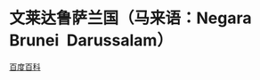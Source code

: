 # 文莱达鲁萨兰国（马来语：Negara Brunei Darussalam）

[百度百科](https://baike.baidu.com/item/%E6%96%87%E8%8E%B1/212618)
